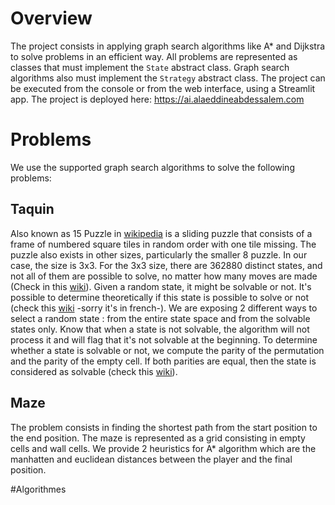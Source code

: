 # Overview
The project consists in applying graph search algorithms like A* and Dijkstra to solve problems in an efficient way. All problems are represented as classes that must implement the `State` abstract class. Graph search algorithms also must implement the `Strategy` abstract class.
The project can be executed from the console or from the web interface, using a Streamlit app. The project is deployed here: https://ai.alaeddineabdessalem.com
# Problems
We use the supported graph search algorithms to solve the following problems:
## Taquin
Also known as 15 Puzzle in [wikipedia](https://en.wikipedia.org/wiki/15_puzzle) is a sliding puzzle that consists of a frame of numbered square tiles in random order with one tile missing. The puzzle also exists in other sizes, particularly the smaller 8 puzzle. In our case, the size is 3x3.
For the 3x3 size, there are 362880 distinct states, and not all of them are possible to solve, no matter how many moves are made (Check in this [wiki](https://en.wikipedia.org/wiki/15_puzzle#Solvability)). Given a random state, it might be solvable or not. It's possible to determine theoretically if this state is possible to solve or not (check this [wiki](https://fr.wikipedia.org/wiki/Taquin#Configurations_solubles_et_insolubles) -sorry it's in french-). We are exposing 2 different ways to select a random state : from the entire state space and from the solvable states only. Know that when a state is not solvable, the algorithm will not process it and will flag that it's not solvable at the beginning. To determine whether a state is solvable or not, we compute the parity of the permutation and the parity of the empty cell. If both parities are equal, then the state is considered as solvable (check this [wiki](https://fr.wikipedia.org/wiki/Taquin#Configurations_solubles_et_insolubles)).

## Maze
The problem consists in finding the shortest path from the start position to the end position. The maze is represented as a grid consisting in empty cells and wall cells. We provide 2 heuristics for A* algorithm which are the manhatten and euclidean distances between the player and the final position.

#Algorithmes